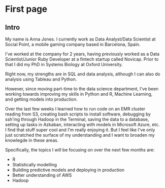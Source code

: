 # First page

## Intro

My name is Anna Jones. I currently work as Data Analyst/Data Scientist at Social Point, a mobile gaming company based in Barcelona, Spain.

I've worked at the company for 2 years, having previously worked as a Data Scientist/Junior Ruby Developer at a fintech startup called Novicap. Prior to that I did my PhD in Systems Biology at Oxford University.

Right now, my strengths are in SQL and data analysis, although I can also do analysis using Tableau and Python.

However, since moving part-time to the data science department, I've been working towards improving my skills in Python and R, Machine Learning, and getting models into production.

Over the last few weeks I learned how to run code on an EMR cluster reading from S3, creating bash scripts to install software, debugging by ssh'ing through Hadoop in the Terminal, saving the data to a database, setting up tasks in Azkaban, interacting with models in Microsoft Azure, etc. I find that stuff super cool and I'm really enjoying it. But I feel like I've only just scratched the surface of my understanding and I want to broaden my knowlegde in these areas.

Specifically, the topics I will be focusing on over the next few months are:
- R
- Statistically modelling
- Building predictive models and deploying in production
- Better understanding of AWS
- Hadoop

